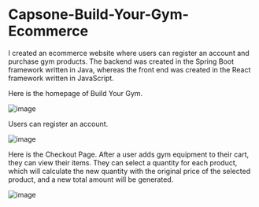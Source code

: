 # Capsone-Build-Your-Gym-Ecommerce
I created an ecommerce website where users can register an account and purchase gym products. The backend was created in the Spring Boot framework written in Java, whereas the front end was created in the React framework written in JavaScript.


Here is the homepage of Build Your Gym.

![image](https://user-images.githubusercontent.com/62003762/207675083-da747797-5b74-4f25-a3bb-a5609ab6708f.png)


Users can register an account.

![image](https://user-images.githubusercontent.com/62003762/207675553-c16088d2-c863-473b-8e23-41465d053b61.png)


Here is the Checkout Page. After a user adds gym equipment to their cart, they can view their items. They can select a quantity for each product, which will calculate the new quantity with the original price of the selected product, and a new total amount will be generated.

![image](https://user-images.githubusercontent.com/62003762/207676446-94517d19-e9c5-46b4-b23b-11c448dfa26b.png)
